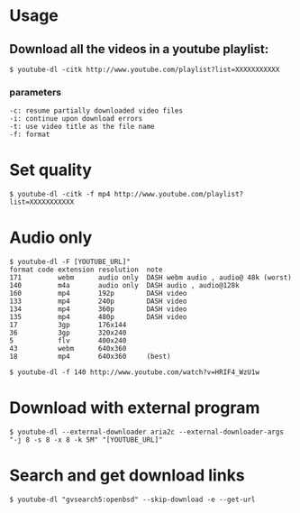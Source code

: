 # Usage

## Download all the videos in a youtube playlist:
```shell
$ youtube-dl -citk http://www.youtube.com/playlist?list=XXXXXXXXXXX
```

### parameters
```text
-c: resume partially downloaded video files
-i: continue upon download errors
-t: use video title as the file name
-f: format 
```

# Set quality
```shell
$ youtube-dl -citk -f mp4 http://www.youtube.com/playlist?list=XXXXXXXXXXX
```

# Audio only
```text
$ youtube-dl -F [YOUTUBE_URL]"
format code extension resolution  note 
171         webm      audio only  DASH webm audio , audio@ 48k (worst)
140         m4a       audio only  DASH audio , audio@128k
160         mp4       192p        DASH video 
133         mp4       240p        DASH video 
134         mp4       360p        DASH video 
135         mp4       480p        DASH video 
17          3gp       176x144     
36          3gp       320x240     
5           flv       400x240     
43          webm      640x360     
18          mp4       640x360     (best)
```

```shell
$ youtube-dl -f 140 http://www.youtube.com/watch?v=HRIF4_WzU1w
```

# Download with external program
```shell
$ youtube-dl --external-downloader aria2c --external-downloader-args "-j 8 -s 8 -x 8 -k 5M" "[YOUTUBE_URL]"
```

# Search and get download links
```shell
$ youtube-dl "gvsearch5:openbsd" --skip-download -e --get-url
```
